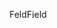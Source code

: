 <span data-ttu-id="5c480-101">Feld</span><span class="sxs-lookup"><span data-stu-id="5c480-101">Field</span></span>
